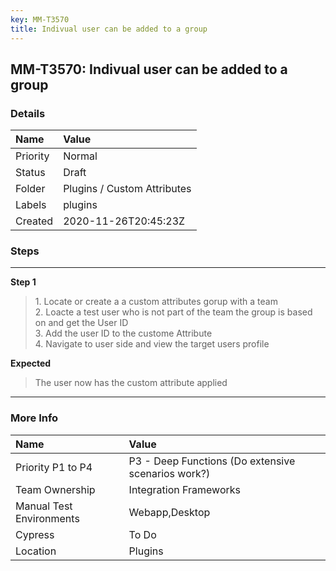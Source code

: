 ```yaml
---
key: MM-T3570
title: Indivual user can be added to a group
---
```


## MM-T3570: Indivual user can be added to a group

### Details

| Name     | Value                       |
| :------- | :-------------------------- |
| Priority | Normal                      |
| Status   | Draft                       |
| Folder   | Plugins / Custom Attributes |
| Labels   | plugins                     |
| Created  | 2020-11-26T20:45:23Z        |

### Steps

<hr/>

**Step 1**

> <article>1. Locate or create a a custom attributes gorup with a team<br />2. Loacte a test user who is not part of the team the group is based on and get the User ID<br />3. Add the user ID to the custome Attribute<br />4. Navigate to user side and view the target users profile</article>

**Expected**

> <article>The user now has the custom attribute applied</article>

<hr/>

### More Info

| Name                     | Value                                              |
| :----------------------- | :------------------------------------------------- |
| Priority P1 to P4        | P3 - Deep Functions (Do extensive scenarios work?) |
| Team Ownership           | Integration Frameworks                             |
| Manual Test Environments | Webapp,Desktop                                     |
| Cypress                  | To Do                                              |
| Location                 | Plugins                                            |
